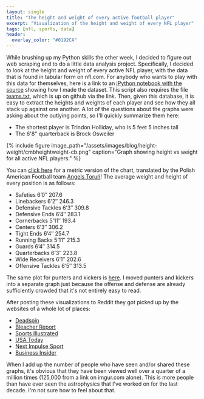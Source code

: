 ```yaml
---
layout: single
title: "The height and weight of every active football player"
excerpt: "Visualization of the height and weight of every NFL player"
tags: [nfl, sports, data]
header:
  overlay_color: "#0192CA"
---
```


While brushing up my Python skills the other week, I decided to figure out web scraping and to do a little data analysis project.  Specifically, I decided to look at the height and weight of every active NFL player, with the data that is found in tabular form on nfl.com.  For anybody who wants to play with this data for themselves,  here is a link to an [iPython notebook with the source](https://nbviewer.ipython.org/6994733) showing how I made the dataset.  This script also requires the file [teams.txt](https://gist.github.com/craigmbooth/6994779), which is up on github via the link.  Then, given this database, it is easy to extract the heights and weights of each player and see how they all stack up against one another.  A lot of the questions about the graphs were asking about the outlying points, so I'll quickly summarize them here:

*   The shortest player is Trindon Holliday, who is 5 feet 5 inches tall
*   The 6'8" quarterback is Brock Osweiler

{% include figure image_path="/assets/images/blog/height-weight/cmbheightweight-cb.png" caption="Graph showing height vs weight for all active NFL players." %}

You can [click here](/assets/images/blog/height-weight/chartHeightweightMetric.png) for a metric version of the chart, translated by the Polish American Football team [Angels Toruń](https://en.wikipedia.org/wiki/Angels_Toru%C5%84)!  The average weight and height of every position is as follows:

   * Safeties 6’0″ 207.6
   * Linebackers 6’2″ 246.3
   * Defensive Tackles 6’3″ 309.8
   * Defensive Ends 6’4″ 283.1
   * Cornerbacks 5’11″ 193.4
   * Centers 6’3″ 306.2
   * Tight Ends 6’4″ 254.7
   * Running Backs 5’11″ 215.3
   * Guards 6’4″ 314.5
   * Quarterbacks 6’3″ 223.8
   * Wide Receivers 6’1″ 202.6
   * Offensive Tackles 6’5″ 313.5

The same plot for punters and kickers is [here](/assets/images/blog/height-weight/heightweightpunter.png).  I moved punters and kickers into a separate graph just because the offense and defense are already sufficiently crowded that it's not entirely easy to read.

After posting these visualizations to Reddit they got picked up by the websites of a whole lot of places:

*   [Deadspin](https://regressing.deadspin.com/chart-the-height-and-weight-of-every-nfl-player-by-po-1445608274)
*   [Bleacher Report](https://bleacherreport.com/articles/1812211-awesome-graphic-visualizes-the-height-and-weight-of-every-nfl-player)
*   [Sports Illustrated](https://extramustard.si.com/2013/10/15/infographic-the-size-of-nfl-players-by-position/)
*   [USA Today](https://ftw.usatoday.com/2013/10/nfl-heights-weights-tallest-fattest/)
*   [Next Impulse Sport](https://nextimpulsesports.com/2013/10/16/check-chart-every-nfl-players-size/)
*   [Business Insider](https://www.businessinsider.com/awesome-visualization-shows-height-and-weight-of-nfl-players-by-position-2013-10)

When I add up the number of people who have seen and/or shared these graphs, it's obvious that they have been viewed well over a quarter of a million times (125,000 from a link on imgur.com alone).  This is more people than have ever seen the astrophysics that I've worked on for the last decade.  I'm not sure how to feel about that.
